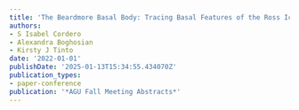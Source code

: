 ```yaml
---
title: 'The Beardmore Basal Body: Tracing Basal Features of the Ross Ice Shelf'
authors:
- S Isabel Cordero
- Alexandra Boghosian
- Kirsty J Tinto
date: '2022-01-01'
publishDate: '2025-01-13T15:34:55.434070Z'
publication_types:
- paper-conference
publication: '*AGU Fall Meeting Abstracts*'
---
```

